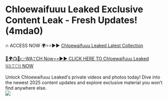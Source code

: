 # Chloewaifuuu Leaked Exclusive Content Leak - Fresh Updates! (4mda0)

🔥 ACCESS NOW 🌍==►► <a href="https://tinyurl.com/kvy9nzfs" rel="nofollow">Chloewaifuuu Leaked Latest Collection</a>
<br><br>
[🔴🌍📺📱👉WA𝚃CH Now==►► CLICK HERE TO Chloewaifuuu Leaked 𝚆𝙰𝚃𝙲𝙷 NOW](https://tinyurl.com/kvy9nzfs)
<br><br>
Unlock Chloewaifuuu Leaked's private videos and photos today! Dive into the newest 2025 content updates and explore exclusive material you won’t find anywhere else.
<br>
<a href="https://tinyurl.com/kvy9nzfs" rel="nofollow" data-target="animated-image.originalLink"><img src="https://camo.githubusercontent.com/8a4f000d20f83aca3bf7ec5f350d767afa0574a8a352519fd8cfa583a6f93a33/68747470733a2f2f692e696d6775722e636f6d2f644a486b345a712e676966" data-canonical-src="https://i.imgur.com/dJHk4Zq.gif" style="max-width: 100%; display: inline-block;" data-target="animated-image.originalImage"></a>
<br>
